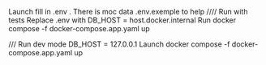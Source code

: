 Launch
fill in .env . There is moc data .env.exemple to help
////
Run with tests
Replace .env with
DB_HOST = host.docker.internal
Run
docker compose -f docker-compose.app.yaml up

///
Run dev mode
DB_HOST = 127.0.0.1
Launch
docker compose -f docker-compose.app.yaml up
